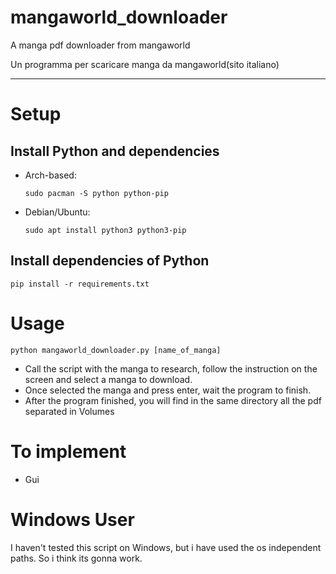 # mangaworld_downloader
A manga pdf downloader from mangaworld

Un programma per scaricare manga da mangaworld(sito italiano)

--------------------------------------
# Setup
## Install Python and dependencies
- Arch-based:

      sudo pacman -S python python-pip

- Debian/Ubuntu:

      sudo apt install python3 python3-pip


## Install dependencies of Python
    pip install -r requirements.txt

# Usage
    python mangaworld_downloader.py [name_of_manga]

- Call the script with the manga to research, follow the instruction on the screen and select a manga to download.
- Once selected the manga and press enter, wait the program to finish.
- After the program finished, you will find in the same directory all the pdf separated in Volumes

# To implement
- Gui

# Windows User
I haven't tested this script on Windows, but i have used the os independent paths. So i think its gonna work.
